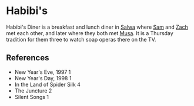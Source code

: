 # Habibi's
Habibi's Diner is a breakfast and lunch diner in [Salwa](wiki/Location/Salwa.md) where [Sam](wiki/Person/Sam.md) and [Zach](wiki/Person/Zach.md) met each other, and later where they both met [Musa](wiki/Person/Musa.md). It is a Thursday tradition for them three to watch soap operas there on the TV.

## References
- New Year's Eve, 1997 1
- New Year's Day, 1998 1
- In the Land of Spider Silk 4
- The Juncture 2
- Silent Songs 1
